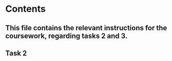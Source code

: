 # Contents
This file contains the relevant instructions for the coursework, regarding tasks 2 and 3.
---
## Task 2
